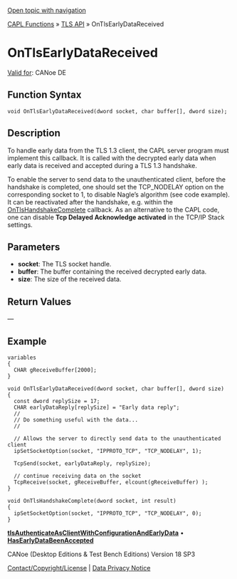 [Open topic with navigation](../../../../../CANoeDEFamily.htm#Topics/CAPLFunctions/TLSAPI/EventProcedures/CAPLfunctionOnTlsEarlyDataReceived.md)

[CAPL Functions](../../CAPLfunctions.md) » [TLS API](../CAPLfunctionsTLSOverview.md) » OnTlsEarlyDataReceived

# OnTlsEarlyDataReceived

[Valid for](../../../Shared/FeatureAvailability.md): CANoe DE

## Function Syntax

```plaintext
void OnTlsEarlyDataReceived(dword socket, char buffer[], dword size);
```

## Description

To handle early data from the TLS 1.3 client, the CAPL server program must implement this callback. It is called with the decrypted early data when early data is received and accepted during a TLS 1.3 handshake.

To enable the server to send data to the unauthenticated client, before the handshake is completed, one should set the TCP_NODELAY option on the corresponding socket to 1, to disable Nagle’s algorithm (see code example). It can be reactivated after the handshake, e.g. within the [OnTlsHandshakeComplete](CAPLfunctionOnTlsHandshakeComplete.md) callback. As an alternative to the CAPL code, one can disable **Tcp Delayed Acknowledge activated** in the TCP/IP Stack settings.

## Parameters

- **socket**: The TLS socket handle.
- **buffer**: The buffer containing the received decrypted early data.
- **size**: The size of the received data.

## Return Values

—

## Example

```plaintext
variables
{
  CHAR gReceiveBuffer[2000];
}

void OnTlsEarlyDataReceived(dword socket, char buffer[], dword size)
{
  const dword replySize = 17;
  CHAR earlyDataReply[replySize] = "Early data reply";
  //
  // Do something useful with the data...
  //

  // Allows the server to directly send data to the unauthenticated client
  ipSetSocketOption(socket, "IPPROTO_TCP", "TCP_NODELAY", 1);

  TcpSend(socket, earlyDataReply, replySize);

  // continue receiving data on the socket
  TcpReceive(socket, gReceiveBuffer, elcount(gReceiveBuffer) );
}

void OnTlsHandshakeComplete(dword socket, int result)
{
  ipSetSocketOption(socket, "IPPROTO_TCP", "TCP_NODELAY", 0);
}
```

[**tlsAuthenticateAsClientWithConfigurationAndEarlyData**](../Functions/CAPLFunctiontlsAuthenticateAsClientWithConfigurationAndEarlyData.md) • [**HasEarlyDataBeenAccepted**](../Functions/CAPLFunctionHasEarlyDataBeenAccepted.md)

CANoe (Desktop Editions & Test Bench Editions) Version 18 SP3

[Contact/Copyright/License](../../../Shared/ContactCopyrightLicense.md) | [Data Privacy Notice](https://www.vector.com/int/en/company/get-info/privacy-policy/)
